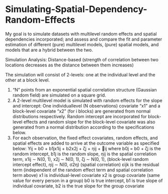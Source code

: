 # Simulating-Spatial-Dependency-Random-Effects


My goal is to simulate datasets with multilevel random effects and spatial dependencies incorporated; and
assess and compare the fit and parameter estimation of different (pure) multilevel models, (pure) spatial
models, and models that are a hybrid between the two.


Simulation Analysis: Distance-based (strength of correlation between two locations decreases as the distance between them
increases)

The simulation will consist of 2-levels: one at the individual level and the other at a block level.
1) “N” points from an exponential spatial correlation structure (Gaussian random field) are simulated on
a square grid.
2) A 2-level multilevel model is simulated with random effects for the slope and intercept: One individuallevel (N observations) covariate “x1” and a block-level covariate “x2” (for i blocks) are generated from
normal distributions respectively. Random intercept are incorporated for block-level effects and random
slope for the block-level covariate was also generated from a normal distribution according to the
specifications below.
3) For each observation, the fixed effect covariates, random effects, and spatial effects are added to arrive
at the outcome variable as specified below:
Yij = b0 + b1jx1ij + b2x2j + ζj + ηij + ij
where b0j = b0 + ζj is the random intercept, b1j is the random slope, ηij is the spatial correlation term,
x1ij ∼ N(0, 1), x2j ∼ N(0, 1), ζj ∼ N(0, 1), (block-level random intercept effect), ηij ∼ N(0, σ2η) (spatial
correlation)
εijk is the residual term (independent of the random effect term and spatial correlation term above)
x1 is individual-level covariate x2 is group covariate (same value for every person in a group) b0 is true
intercept, b1 is true slope of individual covariate, b2 is the true slope for the group covariate 
